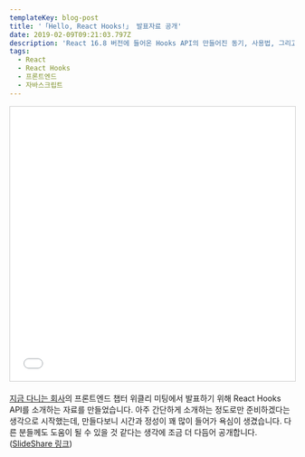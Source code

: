 ```yaml
---
templateKey: blog-post
title: '「Hello, React Hooks!」 발표자료 공개'
date: 2019-02-09T09:21:03.797Z
description: 'React 16.8 버전에 들어온 Hooks API의 만들어진 동기, 사용법, 그리고 내부 동작 방식에 대해 소개하는 발표 자료.'
tags:
  - React
  - React Hooks
  - 프론트엔드
  - 자바스크립트
---
```

<iframe src="//www.slideshare.net/slideshow/embed_code/key/7CnBb3ijCdClzr" width="595" height="485" frameborder="0" marginwidth="0" marginheight="0" scrolling="no" style="border:1px solid #CCC; border-width:1px; margin-bottom:5px; max-width: 100%;" allowfullscreen> </iframe> <div style="margin-bottom:5px"></div>

[지금 다니는 회사](https://toss.im)의 프론트엔드 챕터 위클리 미팅에서 발표하기 위해 React Hooks API를 소개하는 자료를 만들었습니다. 아주 간단하게 소개하는 정도로만 준비하겠다는 생각으로 시작했는데, 만들다보니 시간과 정성이 꽤 많이 들어가 욕심이 생겼습니다. 다른 분들께도 도움이 될 수 있을 것 같다는 생각에 조금 더 다듬어 공개합니다. ([SlideShare 링크](https://www.slideshare.net/HeejongAhn/hello-react-hooks)) 
